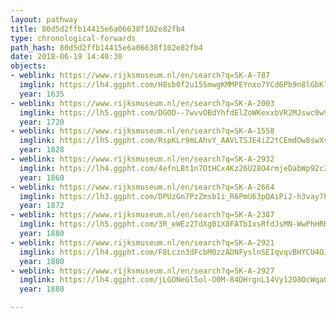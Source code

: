 ```yaml
---
layout: pathway
title: 80d5d2ffb14415e6a06638f102e82fb4
type: chronological-forwards
path_hash: 80d5d2ffb14415e6a06638f102e82fb4
date: 2018-06-19 14:40:30
objects:
- weblink: https://www.rijksmuseum.nl/en/search?q=SK-A-787
  imglink: https://lh4.ggpht.com/H8sb0f2u15SmwgKMMPEYnxo7YCd6Pb9n8lGbKlo9_VX5zrIPeBFAZb27fbs9U6lXnbQDvvpqY_fKUPGJQhhZKQBAmDE=s200
  year: 1635
- weblink: https://www.rijksmuseum.nl/en/search?q=SK-A-2003
  imglink: https://lh5.ggpht.com/DGOD--7wvvOBdYhfdElZoWKexxbVR2MJswc0w9xNRZqXzcvHZTXiOd-WoaK4uFPvObXcfp9VWQrE0YZ4GcdRvm4G7w=s200
  year: 1720
- weblink: https://www.rijksmuseum.nl/en/search?q=SK-A-1558
  imglink: https://lh5.ggpht.com/RspKLr9mLAhvY_AAVLTSJE4iZ2tCEmdOw8swXs2MdQyJ2yV4887SO5x3cw-2AWXwmVFHkbiIaaaqInEsOCEvkoS3kok=s200
  year: 1828
- weblink: https://www.rijksmuseum.nl/en/search?q=SK-A-2932
  imglink: https://lh4.ggpht.com/4efnLBt1n7OtHCx4Kz26U28O4rmjeDabWp92c3ay2HNIDvGaBXMkKXKiWDf2XCFxAnwZg5I0i-j6AVJQroxRDeYv82g=s200
  year: 1860
- weblink: https://www.rijksmuseum.nl/en/search?q=SK-A-2664
  imglink: https://lh3.ggpht.com/DPUzGn7PzZmsb1i_R6PmU63pQAiPi2-h3vay7PlUXtzPQpEFmoLVXWd3n6FMujU6VdHJwqSLQpTJW6jmNmllBoR5C8k=s200
  year: 1872
- weblink: https://www.rijksmuseum.nl/en/search?q=SK-A-2387
  imglink: https://lh5.ggpht.com/3R_eWEz2TdXgB1X8FATbIxsRfdJsMN-WwPhHRKy76XaBVOdL2SgsoctSOUrBwAT55mY8chlYDaidBg7qvzhstlR3bOk=s200
  year: 1880
- weblink: https://www.rijksmuseum.nl/en/search?q=SK-A-2921
  imglink: https://lh4.ggpht.com/F8Lczn3dFcbM0zzADNFyslnSEIqvqvBHYCU4OJDjqjnC-8PyN2BMRD0QM734Mq_Et1MP2YFycIkhfAKzToSs2Mg9xNrD=s200
  year: 1880
- weblink: https://www.rijksmuseum.nl/en/search?q=SK-A-2927
  imglink: https://lh4.ggpht.com/jLGONeGl5ol-O0M-84DHrgnL14Vy12O8OcWqa0VGmQWUJ20aHfUQz8wu6OgVjJ5sOUvb57sJIAoSRpq4tIJ7Sdf0Fcw=s200
  year: 1880

---
```

